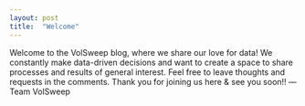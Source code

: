 ```yaml
---
layout: post
title:  "Welcome"
---
```


Welcome to the VolSweep blog, where we share our love for data! We constantly make data-driven decisions and want to create a space to share processes and results of general interest.<!--more--> Feel free to leave thoughts and requests in the comments. Thank you for joining us here & see you soon!! —Team VolSweep
